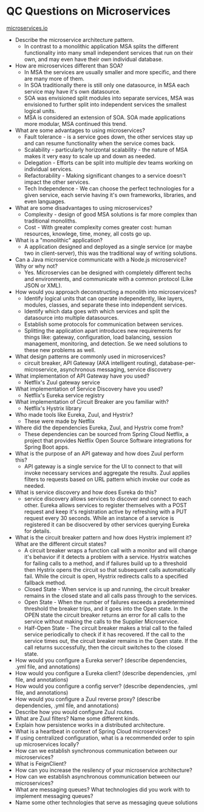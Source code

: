 # QC Questions on Microservices
[microservices.io](https://microservices.io)


 - Describe the microservice architecture pattern.
   - In contrast to a monolithic application MSA splits the different functionality into many small independent services that run on their own, and may even have their own individual database.
 - How are microservices different than SOA?
   - In MSA the services are usually smaller and more specific, and there are many more of them. 
   - In SOA traditionally there is still only one datasource, in MSA each service may have it's own datasource. 
   - SOA was envisioned split modules into separate services, MSA was envisioned to further split into independent services the smallest logical units.
   - MSA is considered an extension of SOA. SOA made applications more modular, MSA continued this trend.
 - What are some advantages to using microservices?
   - Fault tolerance - is a service goes down, the other services stay up and can resume functionality when the service comes back.
   - Scalability - particularly horizontal scalability - the nature of MSA makes it very easy to scale up and down as needed.
   - Delegation - Efforts can be split into multiple dev teams working on individual services.
   - Refactorability - Making significant changes to a service doesn't impact the other services.
   - Tech Independence - We can choose the perfect technologies for a given service, each servie having it's own frameworks, libraries, and even languages.
 - What are some disadvantages to using microservices?
   - Complexity - design of good MSA solutions is far more complex than traditional monoliths.
   - Cost - With greater complexity comes greater cost: human resources, knowlege, time, money, all costs go up.
 - What is a "monolithic" application?
   - A application designed and deployed as a single service (or maybe two in client-server), this was the traditional way of writing solutions.
 - Can a Java microservice communicate with a Node.js microservice? Why or why not? 
   - Yes. Microservies can be designed with completely different techs and environments, and communicate with a common protocol (Like JSON or XML).
 - How would you approach deconstructing a monolith into microservices?
   - Identify logical units that can operate independently, like layers, modules, classes, and separate these into independent services.
   - Identify which data goes with which services and split the datasource into multiple datasources.
   - Establish some protocols for communication between services.
   - Splitting the application apart introduces new requirements for things like: gateway, configuration, load balancing, session management, monitoring, and detection. Se we need solutions to these new problems as well. 
 - What design patterns are commonly used in microservices?
   - circuit breaker, API Gateway (AKA intelligent routing), database-per-microservice, asynchronous messaging, service discovery
 - What implementation of API Gateway have you used?
   - Netflix's Zuul gateway service
 - What implementation of Service Discovery have you used?
   - Netflix's Eureka service registry
 - What implementation of Circuit Breaker are you familiar with?
   - Netflix's Hystrix library
 - Who made tools like Eureka, Zuul, and Hystrix?
   - These were made by Netflix
 - Where did the dependencies Eureka, Zuul, and Hystrix come from?
   - These dependencies can be sourced from Spring Cloud Netflix, a project that provides Netflix Open Source Software integrations for Spring Boot apps.
 - What is the purpose of an API gateway and how does Zuul perform this? 
   - API gateway is a single service for the UI to connect to that will invoke necessary services and aggregate the results. Zuul applies filters to requests based on URL pattern which invoke our code as needed. 
 - What is service discovery and how does Eureka do this? 
   - service discovery allows services to discover and connect to each other. Eureka allows services to register themselves with a POST request and keep it's registration active by refreshing with a PUT request every 30 seconds. While an instance of a service is registered it can be disocvered by other services querying Eureka for details.
 - What is the circuit breaker pattern and how does Hystrix implement it? What are the different circuit states? 
   - A circuit breaker wraps a function call with a monitor and will change it's behavior if it detects a problem with a service. Hystrix watches for failing calls to a method, and if failures build up to a threshold then Hystrix opens the circuit so that subsequent calls automatically fail. While the circuit is open, Hystrix redirects calls to a specified fallback method.
   - Closed State - When service is up and running, the circuit breaker remains in the closed state and all calls pass through to the services.
   - Open State - When the number of failures exceeds a predetermined threshold the breaker trips, and it goes into the Open state. In the OPEN state the circuit breaker returns an error for all calls to the service without making the calls to the Supplier Microservice.
   - Half-Open State - The circuit breaker makes a trial call to the failed service periodically to check if it has recovered. If the call to the service times out, the circuit breaker remains in the Open state. If the call returns successfully, then the circuit switches to the closed state.
 - How would you configure a Eureka server? (describe dependencies, .yml file, and annotations)
 - How would you configure a Eureka client? (describe dependencies, .yml file, and annotations)
 - How would you configure a config server? (describe dependencies, .yml file, and annotations)
 - How would you configure a Zuul reverse proxy? (describe dependencies, .yml file, and annotations)
 - Describe how you would configure Zuul routes.
 - What are Zuul filters? Name some different kinds.
 - Explain how persistence works in a distributed architecture.
 - What is a heartbeat in context of Spring Cloud microservices?
 - If using centralized configuration, what is a recommended order to spin up microservices locally?
 - How can we establish synchronous communication between our microservices?
 - What is FeignClient?
 - How can you increase the resilency of your microservice architecture?
 - How can we establish asynchronous communication between our microservices?
 - What are messaging queues? What technologies did you work with to implement messaging queues?
 - Name some other technologies that serve as messaging queue solutions
